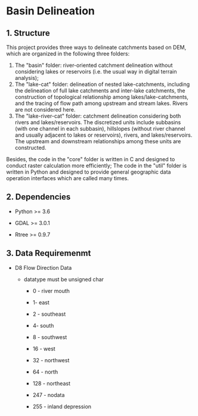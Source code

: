 # Basin Delineation

## 1. Structure

This project provides three ways to delineate catchments based on DEM, which are organized in the following three folders:
1) The "basin" folder: river-oriented catchment delineation without considering lakes or reservoirs (i.e. the usual way in digital terrain analysis);
2) The "lake-cat" folder: delineation of nested lake-catchments, including the delineation of full lake catchments and inter-lake catchments, the construction of topological relationship among lakes/lake-catchments, and the tracing of flow path among upstream and stream lakes. Rivers are not considered here.
2) The "lake-river-cat" folder: catchment delineation considering both rivers and lakes/reservoirs. The discretized units include subbasins (with one channel in each subbasin), hillslopes (without river channel and usually adjacent to lakes or reservoirs), rivers, and lakes/reservoirs. The upstream and downstream relationships among these units are constructed.

Besides, the code in the "core" folder is written in C and designed to conduct raster calculation more efficiently; The code in the "util" folder is written in Python and designed to provide general geographic data operation interfaces which are called many times. 

## 2. Dependencies

- Python >= 3.6

- GDAL >= 3.0.1

- Rtree >= 0.9.7

## 3. Data Requiremenmt

- D8 Flow Direction Data

  - datatype must be unsigned char

    - 0 - river mouth

    - 1- east

    - 2 - southeast

    - 4- south

    - 8 - southwest

    - 16 - west

    - 32 - northwest

    - 64 - north

    - 128 - northeast

    - 247 - nodata

    - 255 - inland depression